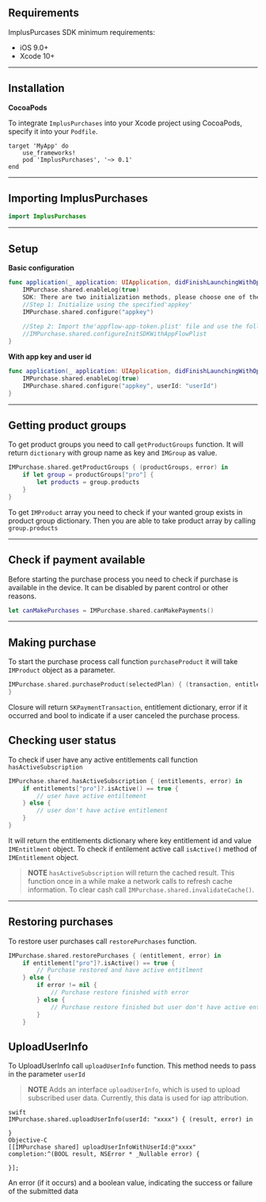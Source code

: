 ## Requirements

ImplusPurcases SDK minimum requirements:
* iOS 9.0+
* Xcode 10+
***
## Installation
**CocoaPods**

To integrate `ImplusPurchases` into your Xcode project using CocoaPods, specify it into your `Podfile`.

```
target 'MyApp' do
    use_frameworks!
    pod 'ImplusPurchases', '~> 0.1'
end
```

***
## Importing ImplusPurchases
```swift
import ImplusPurchases
```
***
## Setup
**Basic configuration**
```swift
func application(_ application: UIApplication, didFinishLaunchingWithOptions launchOptions: [UIApplicationLaunchOptionsKey: Any]?) -> Bool { 
    IMPurchase.shared.enableLog(true)
    SDK: There are two initialization methods, please choose one of them to initialize
    //Step 1: Initialize using the specified'appkey'
    IMPurchase.shared.configure("appkey") 
    
    //Step 2: Import the'appflow-app-token.plist' file and use the following method to initialize
    //IMPurchase.shared.configureInitSDKWithAppFlowPlist
}
```

**With app key and user id**

```swift
func application(_ application: UIApplication, didFinishLaunchingWithOptions launchOptions: [UIApplicationLaunchOptionsKey: Any]?) -> Bool { 
    IMPurchase.shared.enableLog(true)
    IMPurchase.shared.configure("appkey", userId: "userId")
}
```

***
## Getting product groups
To get product groups you need to call `getProductGroups` function. It will return `dictionary` with group name as key and `IMGroup` as value.

```swift
IMPurchase.shared.getProductGroups { (productGroups, error) in
    if let group = productGroups["pro"] {
        let products = group.products
    }
}
```

To get `IMProduct` array  you need to check if your wanted group exists in product group dictionary. Then you are able to take product array by calling `group.products`
***
## Check if payment available
Before starting the purchase process you need to check if purchase is available in the device. It can be disabled by parent control or other reasons.

```swift 
let canMakePurchases = IMPurchase.shared.canMakePayments()
```
***
## Making purchase
To start the purchase process call function `purchaseProduct` it will take `IMProduct` object as a parameter.

```swift
IMPurchase.shared.purchaseProduct(selectedPlan) { (transaction, entitlement, error, isCanceled) in {
}
```
Closure will return `SKPaymentTransaction`,  entitlement dictionary, error if it occurred and bool to indicate if a user canceled the purchase process.
## Checking user status
To check if user have any active entitlements call function `hasActiveSubscription`
```swift
IMPurchase.shared.hasActiveSubscription { (entitlements, error) in
    if entitlements["pro"]?.isActive() == true {
        // user have active entiltement
    } else {
        // user don't have active entitlement
    }
}
```
It will return the entitlements dictionary where key entitlement id and value `IMEntitlment` object. To check if entilement active call `isActive()` method of `IMEntitlement` object.
> **NOTE** `hasActiveSubscription`  will return the cached result. This function once in a while make a network calls to refresh cache information. To clear cash call `IMPurchase.shared.invalidateCache()`.
***
## Restoring purchases
To restore user purchases call `restorePurchases` function.
```swift
IMPurchase.shared.restorePurchases { (entitlement, error) in
    if entitlement["pro"]?.isActive() == true {
        // Purchase restored and have active entitlment
    } else {
        if error != nil {
            // Purchase restore finished with error
        } else {
            // Purchase restore finished but user don't have active entitlment
        }
    }
```
## UploadUserInfo
To UploadUserInfo  call `uploadUserInfo` function. This method needs to pass in the parameter  `userId`
> **NOTE**  Adds an interface `uploadUserInfo`, which is used to upload subscribed user data. Currently, this data is used for iap attribution.
```
swift
IMPurchase.shared.uploadUserInfo(userId: "xxxx") { (result, error) in
    
}
Objective-C
[[IMPurchase shared] uploadUserInfoWithUserId:@"xxxx" completion:^(BOOL result, NSError * _Nullable error) {
    
}];
```
An error (if it occurs) and a boolean value, indicating the success or failure of the submitted data

